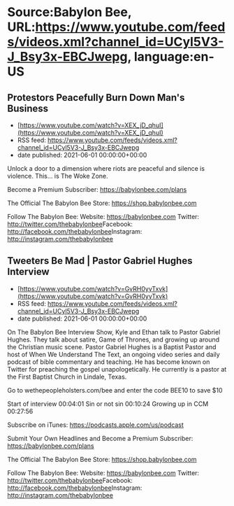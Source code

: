 # Source:Babylon Bee, URL:https://www.youtube.com/feeds/videos.xml?channel_id=UCyl5V3-J_Bsy3x-EBCJwepg, language:en-US

## Protestors Peacefully Burn Down Man's Business
 - [https://www.youtube.com/watch?v=XEX_jD_qhuI](https://www.youtube.com/watch?v=XEX_jD_qhuI)
 - RSS feed: https://www.youtube.com/feeds/videos.xml?channel_id=UCyl5V3-J_Bsy3x-EBCJwepg
 - date published: 2021-06-01 00:00:00+00:00

Unlock a door to a dimension where riots are peaceful and silence is violence. This... is The Woke Zone.

Become a Premium Subscriber: https://babylonbee.com/plans

The Official The Babylon Bee Store: https://shop.babylonbee.com​​​​

Follow The Babylon Bee:
Website: https://babylonbee.com​​​​
Twitter: http://twitter.com/thebabylonbee​​​​
Facebook: http://facebook.com/thebabylonbee​​​​
Instagram: http://instagram.com/thebabylonbee​

## Tweeters Be Mad | Pastor Gabriel Hughes Interview
 - [https://www.youtube.com/watch?v=GvRH0yyTxvk](https://www.youtube.com/watch?v=GvRH0yyTxvk)
 - RSS feed: https://www.youtube.com/feeds/videos.xml?channel_id=UCyl5V3-J_Bsy3x-EBCJwepg
 - date published: 2021-06-01 00:00:00+00:00

On The Babylon Bee Interview Show, Kyle and Ethan talk to Pastor Gabriel Hughes. They talk about satire, Game of Thrones, and growing up around the Christian music scene. Pastor Gabriel Hughes is a Baptist Pastor and host of When We Understand The Text, an ongoing video series and daily podcast of bible commentary and teaching. He has become known on Twitter for preaching the gospel unapologetically. He currently is a pastor at the First Baptist Church in Lindale, Texas.

Go to  wethepeopleholsters.com/bee and enter the code BEE10 to save $10

Start of interview 00:04:01
Sin or not sin 00:10:24
Growing up in CCM 00:27:56

Subscribe on iTunes: https://podcasts.apple.com/us/podcast 

Submit Your Own Headlines and Become a Premium Subscriber: https://babylonbee.com/plans

The Official The Babylon Bee Store: https://shop.babylonbee.com​​​​

Follow The Babylon Bee:
Website: https://babylonbee.com​​​​
Twitter: http://twitter.com/thebabylonbee​​​​
Facebook: http://facebook.com/thebabylonbee​​​​
Instagram: http://instagram.com/thebabylonbee​

